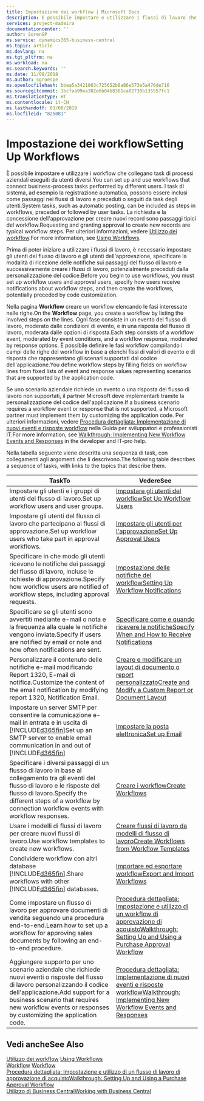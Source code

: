 ```yaml
---
title: Impostazione dei workflow | Microsoft Docs
description: È possibile impostare e utilizzare i flussi di lavoro che collegano task di processi aziendali eseguiti da utenti diversi. I task di sistema, ad esempio la registrazione automatica, possono essere inclusi come passaggi nei flussi di lavoro e preceduti o seguiti da task degli utenti. La richiesta e la concessione dell'approvazione per creare nuovi record sono passaggi tipici del workflow.
services: project-madeira
documentationcenter: ''
author: SorenGP
ms.service: dynamics365-business-central
ms.topic: article
ms.devlang: na
ms.tgt_pltfrm: na
ms.workload: na
ms.search.keywords: ''
ms.date: 11/08/2018
ms.author: sgroespe
ms.openlocfilehash: bbea5a3421863c725652b8a86e573e5a476de716
ms.sourcegitcommit: 1bcfaa99ea302e6b84b8361ca02730b135557fc1
ms.translationtype: HT
ms.contentlocale: it-CH
ms.lasthandoff: 03/08/2019
ms.locfileid: "825081"
---
```

# <a name="setting-up-workflows"></a><span data-ttu-id="8dbb5-105">Impostazione dei workflow</span><span class="sxs-lookup"><span data-stu-id="8dbb5-105">Setting Up Workflows</span></span>
<span data-ttu-id="8dbb5-106">È possibile impostare e utilizzare i workflow che collegano task di processi aziendali eseguiti da utenti diversi.</span><span class="sxs-lookup"><span data-stu-id="8dbb5-106">You can set up and use workflows that connect business-process tasks performed by different users.</span></span> <span data-ttu-id="8dbb5-107">I task di sistema, ad esempio la registrazione automatica, possono essere inclusi come passaggi nei flussi di lavoro e preceduti o seguiti da task degli utenti.</span><span class="sxs-lookup"><span data-stu-id="8dbb5-107">System tasks, such as automatic posting, can be included as steps in workflows, preceded or followed by user tasks.</span></span> <span data-ttu-id="8dbb5-108">La richiesta e la concessione dell'approvazione per creare nuovi record sono passaggi tipici del workflow.</span><span class="sxs-lookup"><span data-stu-id="8dbb5-108">Requesting and granting approval to create new records are typical workflow steps.</span></span> <span data-ttu-id="8dbb5-109">Per ulteriori informazioni, vedere [Utilizzo dei workflow](across-use-workflows.md).</span><span class="sxs-lookup"><span data-stu-id="8dbb5-109">For more information, see [Using Workflows](across-use-workflows.md).</span></span>  

 <span data-ttu-id="8dbb5-110">Prima di poter iniziare a utilizzare i flussi di lavoro, è necessario impostare gli utenti del flusso di lavoro e gli utenti dell'approvazione, specificare la modalità di ricezione delle notifiche sui passaggi del flusso di lavoro e successivamente creare i flussi di lavoro, potenzialmente preceduti dalla personalizzazione del codice.</span><span class="sxs-lookup"><span data-stu-id="8dbb5-110">Before you begin to use workflows, you must set up workflow users and approval users, specify how users receive notifications about workflow steps, and then create the workflows, potentially preceded by code customization.</span></span>  

 <span data-ttu-id="8dbb5-111">Nella pagina **Workflow** creare un workflow elencando le fasi interessate nelle righe.</span><span class="sxs-lookup"><span data-stu-id="8dbb5-111">On the **Workflow** page, you create a workflow by listing the involved steps on the lines.</span></span> <span data-ttu-id="8dbb5-112">Ogni fase consiste in un evento del flusso di lavoro, moderato dalle condizioni di evento, e in una risposta del flusso di lavoro, moderata dalle opzioni di risposta.</span><span class="sxs-lookup"><span data-stu-id="8dbb5-112">Each step consists of a workflow event, moderated by event conditions, and a workflow response, moderated by response options.</span></span> <span data-ttu-id="8dbb5-113">È possibile definire le fasi workflow compilando i campi delle righe del workflow in base a elenchi fissi di valori di evento e di risposta che rappresentano gli scenari supportati dal codice dell'applicazione.</span><span class="sxs-lookup"><span data-stu-id="8dbb5-113">You define workflow steps by filling fields on workflow lines from fixed lists of event and response values representing scenarios that are supported by the application code.</span></span>  

 <span data-ttu-id="8dbb5-114">Se uno scenario aziendale richiede un evento o una risposta del flusso di lavoro non supportati, il partner Microsoft deve implementarli tramite la personalizzazione del codice dell'applicazione.</span><span class="sxs-lookup"><span data-stu-id="8dbb5-114">If a business scenario requires a workflow event or response that is not supported, a Microsoft partner must implement them by customizing the application code.</span></span> <span data-ttu-id="8dbb5-115">Per ulteriori informazioni, vedere [Procedura dettagliata: Implementazione di nuovi eventi e risposte workflow](/dynamics-nav/Walkthrough--Implementing-New-Workflow-Events-and-Responses) nella Guida per sviluppatori e professionisti IT.</span><span class="sxs-lookup"><span data-stu-id="8dbb5-115">For more information, see [Walkthrough: Implementing New Workflow Events and Responses](/dynamics-nav/Walkthrough--Implementing-New-Workflow-Events-and-Responses) in the developer and IT-pro help.</span></span>

 <span data-ttu-id="8dbb5-116">Nella tabella seguente viene descritta una sequenza di task, con collegamenti agli argomenti che li descrivono.</span><span class="sxs-lookup"><span data-stu-id="8dbb5-116">The following table describes a sequence of tasks, with links to the topics that describe them.</span></span>  

|<span data-ttu-id="8dbb5-117">**Task**</span><span class="sxs-lookup"><span data-stu-id="8dbb5-117">**To**</span></span>|<span data-ttu-id="8dbb5-118">**Vedere**</span><span class="sxs-lookup"><span data-stu-id="8dbb5-118">**See**</span></span>|  
|------------|-------------|  
|<span data-ttu-id="8dbb5-119">Impostare gli utenti e i gruppi di utenti del flusso di lavoro.</span><span class="sxs-lookup"><span data-stu-id="8dbb5-119">Set up workflow users and user groups.</span></span>|[<span data-ttu-id="8dbb5-120">Impostare gli utenti del workflow</span><span class="sxs-lookup"><span data-stu-id="8dbb5-120">Set Up Workflow Users</span></span>](across-how-to-set-up-workflow-users.md)|  
|<span data-ttu-id="8dbb5-121">Impostare gli utenti del flusso di lavoro che partecipano ai flussi di approvazione.</span><span class="sxs-lookup"><span data-stu-id="8dbb5-121">Set up workflow users who take part in approval workflows.</span></span>|[<span data-ttu-id="8dbb5-122">Impostare gli utenti per l'approvazione</span><span class="sxs-lookup"><span data-stu-id="8dbb5-122">Set Up Approval Users</span></span>](across-how-to-set-up-approval-users.md)|  
|<span data-ttu-id="8dbb5-123">Specificare in che modo gli utenti ricevono le notifiche dei passaggi del flusso di lavoro, incluse le richieste di approvazione.</span><span class="sxs-lookup"><span data-stu-id="8dbb5-123">Specify how workflow users are notified of workflow steps, including approval requests.</span></span>|[<span data-ttu-id="8dbb5-124">Impostazione delle notifiche del workflow</span><span class="sxs-lookup"><span data-stu-id="8dbb5-124">Setting Up Workflow Notifications</span></span>](across-setting-up-workflow-notifications.md)|  
|<span data-ttu-id="8dbb5-125">Specificare se gli utenti sono avvertiti mediante e-mail o nota e la frequenza alla quale le notifiche vengono inviate.</span><span class="sxs-lookup"><span data-stu-id="8dbb5-125">Specify if users are notified by email or note and how often notifications are sent.</span></span>|[<span data-ttu-id="8dbb5-126">Specificare come e quando ricevere le notifiche</span><span class="sxs-lookup"><span data-stu-id="8dbb5-126">Specify When and How to Receive Notifications</span></span>](across-how-to-specify-when-and-how-to-receive-notifications.md)|  
|<span data-ttu-id="8dbb5-127">Personalizzare il contenuto delle notifiche e-mail modificando Report 1320, E-mail di notifica.</span><span class="sxs-lookup"><span data-stu-id="8dbb5-127">Customize the content of the email notification by modifying report 1320, Notification Email.</span></span>|[<span data-ttu-id="8dbb5-128">Creare e modificare un layout di documento o report personalizzato</span><span class="sxs-lookup"><span data-stu-id="8dbb5-128">Create and Modify a Custom Report or Document Layout</span></span>](ui-how-create-custom-report-layout.md)|  
|<span data-ttu-id="8dbb5-129">Impostare un server SMTP per consentire la comunicazione e-mail in entrata e in uscita di [!INCLUDE[d365fin](includes/d365fin_md.md)]</span><span class="sxs-lookup"><span data-stu-id="8dbb5-129">Set up an SMTP server to enable email communication in and out of [!INCLUDE[d365fin](includes/d365fin_md.md)]</span></span>|[<span data-ttu-id="8dbb5-130">Impostare la posta elettronica</span><span class="sxs-lookup"><span data-stu-id="8dbb5-130">Set up Email</span></span>](admin-how-setup-email.md)|
|<span data-ttu-id="8dbb5-131">Specificare i diversi passaggi di un flusso di lavoro in base al collegamento tra gli eventi del flusso di lavoro e le risposte del flusso di lavoro.</span><span class="sxs-lookup"><span data-stu-id="8dbb5-131">Specify the different steps of a workflow by connection workflow events with workflow responses.</span></span>|[<span data-ttu-id="8dbb5-132">Creare i workflow</span><span class="sxs-lookup"><span data-stu-id="8dbb5-132">Create Workflows</span></span>](across-how-to-create-workflows.md)|  
|<span data-ttu-id="8dbb5-133">Usare i modelli di flussi di lavoro per creare nuovi flussi di lavoro.</span><span class="sxs-lookup"><span data-stu-id="8dbb5-133">Use workflow templates to create new workflows.</span></span>|[<span data-ttu-id="8dbb5-134">Creare flussi di lavoro da modelli di flusso di lavoro</span><span class="sxs-lookup"><span data-stu-id="8dbb5-134">Create Workflows from Workflow Templates</span></span>](across-how-to-create-workflows-from-workflow-templates.md)|  
|<span data-ttu-id="8dbb5-135">Condividere workflow con altri database [!INCLUDE[d365fin](includes/d365fin_md.md)].</span><span class="sxs-lookup"><span data-stu-id="8dbb5-135">Share workflows with other [!INCLUDE[d365fin](includes/d365fin_md.md)] databases.</span></span>|[<span data-ttu-id="8dbb5-136">Importare ed esportare workflow</span><span class="sxs-lookup"><span data-stu-id="8dbb5-136">Export and Import Workflows</span></span>](across-how-to-export-and-import-workflows.md)|  
|<span data-ttu-id="8dbb5-137">Come impostare un flusso di lavoro per approvare documenti di vendita seguendo una procedura end-to-end.</span><span class="sxs-lookup"><span data-stu-id="8dbb5-137">Learn how to set up a workflow for approving sales documents by following an end-to-end procedure.</span></span>|[<span data-ttu-id="8dbb5-138">Procedura dettagliata: Impostazione e utilizzo di un workflow di approvazione di acquisto</span><span class="sxs-lookup"><span data-stu-id="8dbb5-138">Walkthrough: Setting Up and Using a Purchase Approval Workflow</span></span>](walkthrough-setting-up-and-using-a-purchase-approval-workflow.md)|  
|<span data-ttu-id="8dbb5-139">Aggiungere supporto per uno scenario aziendale che richiede nuovi eventi o risposte del flusso di lavoro personalizzando il codice dell'applicazione.</span><span class="sxs-lookup"><span data-stu-id="8dbb5-139">Add support for a business scenario that requires new workflow events or responses by customizing the application code.</span></span>|[<span data-ttu-id="8dbb5-140">Procedura dettagliata: Implementazione di nuovi eventi e risposte workflow</span><span class="sxs-lookup"><span data-stu-id="8dbb5-140">Walkthrough: Implementing New Workflow Events and Responses</span></span>](/dynamics-nav/Walkthrough--Implementing-New-Workflow-Events-and-Responses)|  

## <a name="see-also"></a><span data-ttu-id="8dbb5-141">Vedi anche</span><span class="sxs-lookup"><span data-stu-id="8dbb5-141">See Also</span></span>  
 <span data-ttu-id="8dbb5-142">[Utilizzo dei workflow](across-use-workflows.md) </span><span class="sxs-lookup"><span data-stu-id="8dbb5-142">[Using Workflows](across-use-workflows.md) </span></span>  
 <span data-ttu-id="8dbb5-143">[Workflow](across-workflow.md) </span><span class="sxs-lookup"><span data-stu-id="8dbb5-143">[Workflow](across-workflow.md) </span></span>  
 [<span data-ttu-id="8dbb5-144">Procedura dettagliata: Impostazione e utilizzo di un flusso di lavoro di approvazione di acquisto</span><span class="sxs-lookup"><span data-stu-id="8dbb5-144">Walkthrough: Setting Up and Using a Purchase Approval Workflow</span></span>](walkthrough-setting-up-and-using-a-purchase-approval-workflow.md)  
 [<span data-ttu-id="8dbb5-145">Utilizzo di Business Central</span><span class="sxs-lookup"><span data-stu-id="8dbb5-145">Working with Business Central</span></span>](ui-work-product.md)
